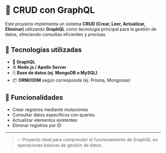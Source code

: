 # 🚀 CRUD con GraphQL

Este proyecto implementa un sistema **CRUD (Crear, Leer, Actualizar, Eliminar)** utilizando **GraphQL** como tecnología principal para la gestión de datos, ofreciendo consultas eficientes y precisas.

## 🧱 Tecnologías utilizadas

* 🧬 **GraphQL**
* ⚙️ **Node.js / Apollo Server**
* 🗄️ **Base de datos (ej. MongoDB o MySQL)**
* 📦 **ORM/ODM** según corresponda (ej. Prisma, Mongoose)

## 🎯 Funcionalidades

* Crear registros mediante mutaciones
* Consultar datos específicos con queries
* Actualizar elementos existentes
* Eliminar registros por ID

---

> ✅ Proyecto ideal para comprender el funcionamiento de GraphQL en operaciones básicas de gestión de datos.

